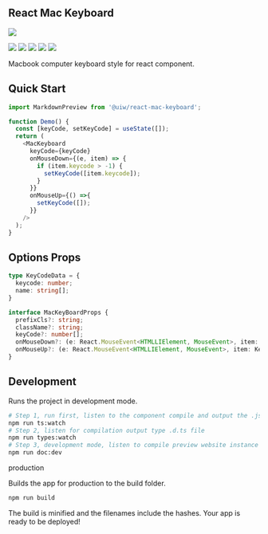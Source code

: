 <p align="center">
  <h2>React Mac Keyboard</h2>
  <a href="https://uiwjs.github.io/react-mac-keyboard">
    <img src="https://user-images.githubusercontent.com/1680273/80699566-c2aad500-8b0e-11ea-8d37-7e5537949d73.png">
  </a>
</p>

<!--dividing-->
[![](https://img.shields.io/github/issues/uiwjs/react-mac-keyboard.svg)](https://github.com/uiwjs/react-mac-keyboard/issues)
[![](https://img.shields.io/github/forks/uiwjs/react-mac-keyboard.svg)](https://github.com/uiwjs/react-mac-keyboard/network)
[![](https://img.shields.io/github/stars/uiwjs/react-mac-keyboard.svg)](https://github.com/uiwjs/react-mac-keyboard/stargazers)
[![](https://img.shields.io/github/release/uiwjs/react-mac-keyboard)](https://github.com/uiwjs/react-mac-keyboard/releases)
[![](https://img.shields.io/npm/v/@uiw/react-mac-keyboard.svg)](https://www.npmjs.com/package/@uiw/react-mac-keyboard)

Macbook computer keyboard style for react component.

## Quick Start

```js
import MarkdownPreview from '@uiw/react-mac-keyboard';

function Demo() {
  const [keyCode, setKeyCode] = useState([]);
  return (
    <MacKeyboard
      keyCode={keyCode}
      onMouseDown={(e, item) => {
        if (item.keycode > -1) {
          setKeyCode([item.keycode]);
        }
      }}
      onMouseUp={() =>{
        setKeyCode([]);
      }}
    />
  );
}
```

## Options Props

```typescript
type KeyCodeData = {
  keycode: number;
  name: string[];
}

interface MacKeyBoardProps {
  prefixCls?: string;
  className?: string;
  keyCode?: number[];
  onMouseDown?: (e: React.MouseEvent<HTMLLIElement, MouseEvent>, item: KeyCodeData) => void;
  onMouseUp?: (e: React.MouseEvent<HTMLLIElement, MouseEvent>, item: KeyCodeData) => void;
}
```

## Development

Runs the project in development mode.  

```bash
# Step 1, run first, listen to the component compile and output the .js file
npm run ts:watch
# Step 2, listen for compilation output type .d.ts file
npm run types:watch
# Step 3, development mode, listen to compile preview website instance
npm run doc:dev
```

production

Builds the app for production to the build folder.

```bash
npm run build
```

The build is minified and the filenames include the hashes.
Your app is ready to be deployed!
